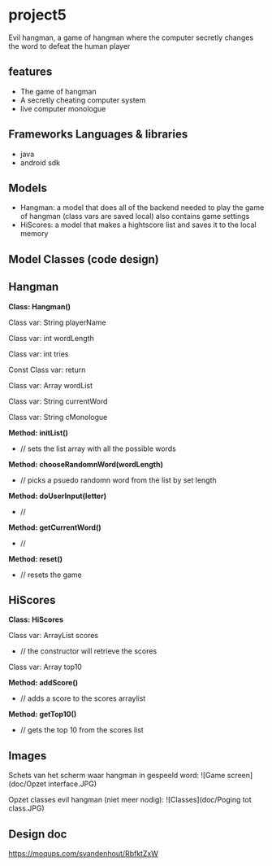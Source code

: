 project5
========

Evil hangman, a game of hangman where the computer secretly changes the word to defeat the human player

features
--------

- The game of hangman
- A secretly cheating computer system
- live computer monologue

Frameworks Languages & libraries
--------------------------------

- java
- android sdk

Models
------

- Hangman: a model that does all of the backend needed to play the game of hangman (class vars are saved local) also contains game settings
- HiScores: a model that makes a hightscore list and saves it to the local memory

Model Classes (code design)
---------------------------

Hangman
-------

**Class:              Hangman()**

Class var:          String playerName

Class var:          int wordLength

Class var:          int tries


Const Class var:    return

Class var:          Array wordList

Class var:          String currentWord

Class var:          String cMonologue


**Method:             initList()**

* // sets the list array with all the possible words

**Method:             chooseRandomnWord(wordLength)**

* // picks a psuedo randomn word from the list by set length

**Method:             doUserInput(letter)**

* // 

**Method:             getCurrentWord()**

* // 

**Method:             reset()**

* // resets the game

HiScores
--------

**Class:              HiScores**

Class var:          ArrayList scores

* // the constructor will retrieve the scores

Class var:          Array top10

**Method:             addScore()**

* // adds a score to the scores arraylist

**Method:             getTop10()**

* // gets the top 10 from the scores list


Images
------

Schets van het scherm waar hangman in gespeeld word:
![Game screen](doc/Opzet interface.JPG)

Opzet classes evil hangman (niet meer nodig):
![Classes](doc/Poging tot class.JPG)


Design doc
----------

https://moqups.com/svandenhout/RbfktZxW
